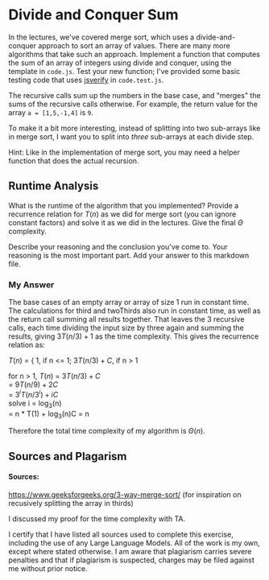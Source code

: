 # Divide and Conquer Sum

In the lectures, we've covered merge sort, which uses a divide-and-conquer
approach to sort an array of values. There are many more algorithms that take
such an approach. Implement a function that computes the sum of an array of
integers using divide and conquer, using the template in `code.js`. Test your
new function; I've provided some basic testing code that uses
[jsverify](https://jsverify.github.io/) in `code.test.js`.

The recursive calls sum up the numbers in the base case, and "merges" the sums
of the recursive calls otherwise. For example, the return value for the array `a
= [1,5,-1,4]` is `9`.

To make it a bit more interesting, instead of splitting into two sub-arrays like
in merge sort, I want you to split into *three* sub-arrays at each divide step.

Hint: Like in the implementation of merge sort, you may need a helper function
that does the actual recursion.

## Runtime Analysis

What is the runtime of the algorithm that you implemented? Provide a recurrence
relation for $T(n)$ as we did for merge sort (you can ignore constant factors)
and solve it as we did in the lectures. Give the final $\Theta$ complexity.

Describe your reasoning and the conclusion you've come to. Your reasoning is the
most important part. Add your answer to this markdown file.

### My Answer
The base cases of an empty array or array of size 1 run in constant time. The calculations 
for third and twoThirds also run in constant time, as well as the return call summing 
all results together. That leaves the 3 recursive calls, each time dividing the input size 
by three again and summing the results, giving $3T(n/3) + 1$ as the time complexity. 
This gives the recurrence relation as: 

$T(n)$ = \{ 1, if n <= 1; $3T(n/3) + C$, if n > 1

for n > 1, $T(n)$ = $3T(n/3) + C$  
                  = $9T(n/9) + 2C$  
                  = $3^iT(n/3^i) + iC$  
solve i = log<sub>3</sub>(n)  
                  = n * T(1) + log<sub>3</sub>(n)C
                  = n 

Therefore the total time complexity of my algorithm is $\Theta(n)$. 

## Sources and Plagarism
#### Sources: 
https://www.geeksforgeeks.org/3-way-merge-sort/ (for inspiration on recusively splitting the array in thirds)

I discussed my proof for the time complexity with TA. 

I certify that I have listed all sources used to complete this exercise, including the use of any Large Language Models. All of the work is my own, except where stated otherwise. I am aware that plagiarism carries severe penalties and that if plagiarism is suspected, charges may be filed against me without prior notice.

